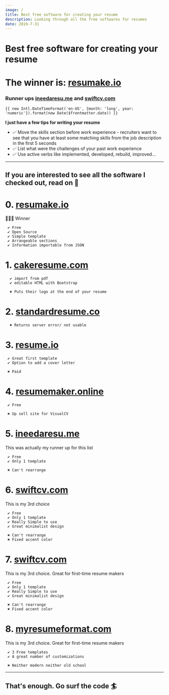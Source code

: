 ```yaml
---
image: /
title: Best free software for creating your resume
description: Looking through all the free softwares for resumes
date: 2019-7-31
---
```

# Best free software for creating your resume
# The winner is: [resumake.io](https://resumake.io)
### Runner ups [ineedaresu.me](http://ineedaresu.me) and [swiftcv.com](https://swiftcv.com)

`{{ new Intl.DateTimeFormat('en-US', {month: 'long', year: 'numeric'}).format(new Date($frontmatter.date)) }}`

**I just have a few tips for writing your resume**

- ✅ Move the skills section before work experience - recruiters want to see that you have at least some matching skills from the job description in the first 5 seconds
- ✅ List what were the challenges of your past work experience
- ✅ Use active verbs like implemented, developed, rebuild, improved...
----------


## If you are interested to see all the software I checked out, read on 📖

# 0. [resumake.io](https://resumake.io)
  🎉🎉🎉 Winner

     ✔ Free
     ✔ Open Source
     ✔ Simple template
     ✔ Arrangeable sections
     ✔ Information importable from JSON

# 1. [cakeresume.com](https://cakeresume.com)
      ✔ import from pdf
      ✔ editable HTML with Bootstrap

      ✖ Puts their logo at the end of your resume

# 2. [standardresume.co](https://standardresume.co)
      ✖ Returns server error/ not usable

# 3. [resume.io](https://resume.io)
     ✔ Great first template
     ✔ Option to add a cover letter

     ✖ Paid

# 4. [resumemaker.online](https://resumemaker.online) 
     ✔ Free

     ✖ Up sell site for VisualCV

# 5. [ineedaresu.me](https://ineedaresu.me)
  This was actually my runner up for this list

     ✔ Free
     ✔ Only 1 template

     ✖ Can't rearrange

# 6. [swiftcv.com](https://swiftcv.com)
  This is my 3rd choice

     ✔ Free
     ✔ Only 1 template
     ✔ Really Simple to use
     ✔ Great minimalist design

     ✖ Can't rearrange
     ✖ Fixed accent color

# 7. [swiftcv.com](https://swiftcv.com)
  This is my 3rd choice. Great for first-time resume makers

     ✔ Free
     ✔ Only 1 template
     ✔ Really Simple to use
     ✔ Great minimalist design

     ✖ Can't rearrange
     ✖ Fixed accent color

# 8. [myresumeformat.com](https://myresumeformat.com)
  This is my 3rd choice. Great for first-time resume makers

     ✔ 3 Free templates
     ✔ A great number of customizations

     ✖ Neither modern neither old school

----
## That's enough. Go surf the code 🏄‍
